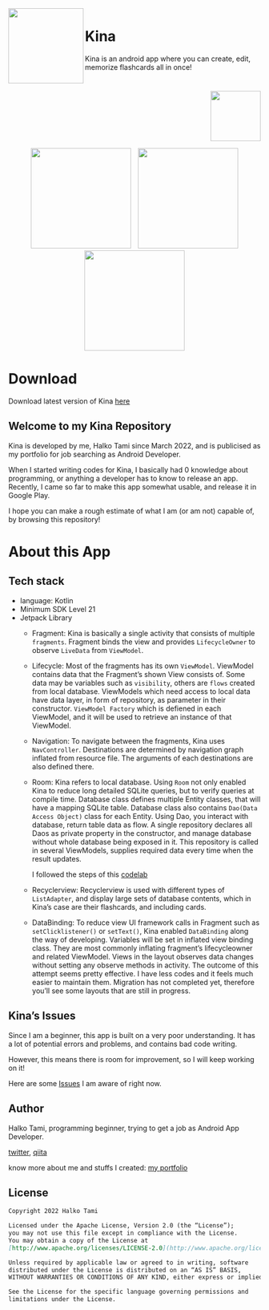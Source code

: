 




<img align ="left" width = "150"  src="https://user-images.githubusercontent.com/101169544/216797263-943b166c-7bfc-48ef-8d25-2a9d21c4f592.png"/> 
<h1 align="left">Kina</h1>
Kina is an android app where you can create, edit, memorize flashcards all in once!
<h1 align="left">  </h1>
<div align="right">

[<img src="https://user-images.githubusercontent.com/101169544/216798077-21143ef2-5281-4da0-8d13-ece63c9bdf8c.png" height="100"/>](https://play.google.com/store/apps/details?id=com.koronnu.kina)

</div>


 
[](https://play.google.com/store/apps/details?id=com.koronnu.kina)

<div align="center">
<img src="https://user-images.githubusercontent.com/101169544/216797270-c6657b6f-f92d-4620-9208-512fe3c50011.gif" width ="200">　<img src="https://user-images.githubusercontent.com/101169544/215409698-1a7a02e4-65fb-4bc3-b170-18b198c8bf21.gif" width ="200">　<img src="https://user-images.githubusercontent.com/101169544/216797286-2661c16f-0b92-46e7-a1a6-db15d79feae1.gif" width ="200">
</div>


# Download

Download latest version of Kina [here](https://github.com/HalkoTami/KiNa/releases)

## Welcome to my Kina Repository

Kina is developed by me, Halko Tami since March 2022, and is publicised as my portfolio for job searching as Android Developer.

When I started writing codes for Kina, I basically had 0 knowledge about programming, or anything a developer has to know to release an app. Recently, I came so far to make this app somewhat usable, and release it in Google Play. 

I hope you can make a rough estimate of what I am (or am not) capable of, by browsing this repository!

# About this App

## Tech stack

- language: Kotlin
- Minimum SDK Level 21
- Jetpack Library
    - Fragment: Kina is basically a single activity that consists of multiple `fragments`. Fragment binds the view and provides `LifecycleOwner` to observe `LiveData` from `ViewModel`.
    
    - Lifecycle: Most of the fragments has its own `ViewModel`. ViewModel contains data that the Fragment’s shown View consists of. Some data may be variables such as `visibility`, others  are `flows` created from local database. ViewModels which need access to local data have data layer, in form of repository, as parameter in their constructor. `ViewModel Factory` which is defiened in each ViewModel, and it will be used to retrieve an instance of that ViewModel.
    
    - Navigation: To navigate between the fragments, Kina uses `NavController`. Destinations are determined by navigation graph inflated from resource file. The arguments of each destinations are also defined there.
    
    - Room: Kina refers to local database. Using `Room` not only enabled Kina to reduce long detailed SQLite queries, but to verify queries at compile time. Database class defines multiple Entity classes, that will have a mapping SQLite table. Database class also  contains `Dao(Data Access Object)` class for each Entity. Using Dao, you interact with database, return table data as flow.
    A single repository declares all Daos as private property in the constructor, and manage database without whole database being exposed in it. This repository is called in several ViewModels, supplies required data every time when the result updates.
        
        I followed the steps of this [codelab](https://developer.android.com/codelabs/android-room-with-a-view-kotlin#0)  
        
    - Recyclerview: Recyclerview is used with different types of `ListAdapter`, and display large sets of database contents, which in Kina’s case are their flashcards, and including cards.
    
    - DataBinding: To reduce view UI framework calls in Fragment such as `setClicklistener()` or `setText()`, Kina enabled `DataBinding` along the way of developing. Variables will be set in inflated view binding class. They are most commonly inflating fragment’s lifecycleowner and related ViewModel. Views in the layout observes data changes without setting any observe methods in activity. The outcome of this attempt seems pretty effective. I have less codes and it feels much easier to maintain them. Migration has not completed yet, therefore you’ll see some layouts that are still in progress.

## Kina’s Issues

Since I am a beginner, this app is built on a very poor understanding. It has a lot of potential errors and problems, and contains bad code writing. 

However, this means there is room for improvement, so I will keep working on it!

Here are some [Issues](https://github.com/HalkoTami/Kina/issues) I am aware of right now.

## Author

Halko Tami, programming beginner, trying to get a job as Android App Developer.

[twitter](https://twitter.com/halkoAusD), [qiita](https://qiita.com/halkoAusD)

know more about me and stuffs I created: [my portfolio](www.halko-tami.com)

## License

```markdown
Copyright 2022 Halko Tami

Licensed under the Apache License, Version 2.0 (the “License”);
you may not use this file except in compliance with the License.
You may obtain a copy of the License at
[http://www.apache.org/licenses/LICENSE-2.0](http://www.apache.org/licenses/LICENSE-2.0)

Unless required by applicable law or agreed to in writing, software
distributed under the License is distributed on an “AS IS” BASIS,
WITHOUT WARRANTIES OR CONDITIONS OF ANY KIND, either express or implied.

See the License for the specific language governing permissions and
limitations under the License.
```
